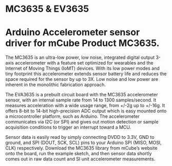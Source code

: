# MC3635 & EV3635

Arduino Accelerometer sensor driver for mCube Product MC3635.
==================================================================

The MC3635 is an ultra-low power, low noise, integrated digital output 3-axis accelerometer with a feature set optimized for wearables and the Internet of Moving Things (IoMT) devices. With its low power modes and tiny footprint this accelerometer extends sensor battery life and reduces the space required for the sensor by up to 3X. Low noise and low power are inherent in the monolithic fabrication approach. 

The EVA3635 is a prebuilt circuit board with the MC3635 accelerometer sensor, with an internal sample rate from 14 to 1300 samples/second. It measures acceleration with a wide usage range, from +/-2g up to +/-16g. It offers 8-bit to 14-bit high-precision ADC output which is easy mounted onto a microcontroller platform, such as Arduino. The accelerometer communicates via I2C (or SPI) and gives out motion detection or sample acquisition conditions to trigger an interrupt toward a MCU. 

Sensor data is easily read by simply connecting DVDD to 3.3V, GND to ground, and SPI (DOUT, SCK, SCL) pins to your Arduino SPI (MISO, MOSI, CLK) respectively. Download the MC3635 library from mCube’s website onto the board, run the example sketch, and then sensor data shortly comes out in raw data count and SI unit accelerometer measurements. 
